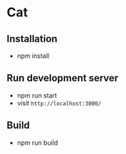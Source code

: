 # Cat

## Installation

* npm install 

## Run development server

* npm run start 
* visit `http://localhost:3000/`

## Build

* npm run build 

